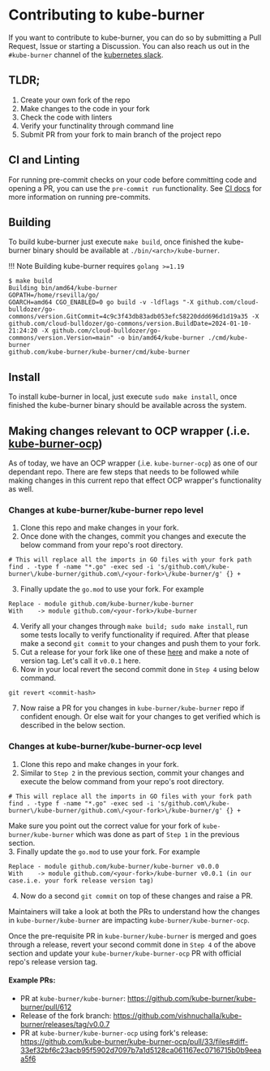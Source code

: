 # Contributing to kube-burner

If you want to contribute to kube-burner, you can do so by submitting a Pull Request, Issue or starting a Discussion.
You can also reach us out in the `#kube-burner` channel of the [kubernetes slack](https://kubernetes.slack.com/messages/kube-burner).

## TLDR;

1. Create your own fork of the repo
2. Make changes to the code in your fork
3. Check the code with linters
4. Verify your functinality through command line
5. Submit PR from your fork to main branch of the project repo

## CI and Linting

For running pre-commit checks on your code before committing code and opening a PR, you can use the `pre-commit run` functionality.  See [CI docs](https://kube-burner.github.io/kube-burner/latest/contributing/pullrequest/#running-local-pre-commit) for more information on running pre-commits.

## Building

To build kube-burner just execute `make build`, once finished the kube-burner binary should be available at `./bin/<arch>/kube-burner`.

!!! Note
    Building kube-burner requires `golang >=1.19`

```console
$ make build
Building bin/amd64/kube-burner
GOPATH=/home/rsevilla/go/
GOARCH=amd64 CGO_ENABLED=0 go build -v -ldflags "-X github.com/cloud-bulldozer/go-commons/version.GitCommit=4c9c3f43db83adb053efc58220ddd696d1d19a35 -X github.com/cloud-bulldozer/go-commons/version.BuildDate=2024-01-10-21:24:20 -X github.com/cloud-bulldozer/go-commons/version.Version=main" -o bin/amd64/kube-burner ./cmd/kube-burner
github.com/kube-burner/kube-burner/cmd/kube-burner
```

## Install

To install kube-burner in local, just execute `sudo make install`, once finished the kube-burner binary should be available across the system.

## Making changes relevant to OCP wrapper (.i.e. [kube-burner-ocp](https://github.com/kube-burner/kube-burner-ocp))

As of today, we have an OCP wrapper (.i.e. `kube-burner-ocp`) as one of our dependant repo. There are few steps that needs to be followed while making changes in this current repo that effect OCP wrapper's functionality as well.

### Changes at kube-burner/kube-burner repo level

1. Clone this repo and make changes in your fork.
2. Once done with the changes, commit you changes and execute the below command from your repo's root directory.
```
# This will replace all the imports in GO files with your fork path
find . -type f -name "*.go" -exec sed -i 's/github.com\/kube-burner\/kube-burner/github.com\/<your-fork>\/kube-burner/g' {} +
```
3. Finally update the `go.mod` to use your fork. For example
```
Replace - module github.com/kube-burner/kube-burner
With    -> module github.com/<your-fork>/kube-burner
```
4. Verify all your changes through `make build; sudo make install`, run some tests locally to verify functionality if required. After that please make a second `git commit` to your changes and push them to your fork.
5. Cut a release for your fork like one of these [here](https://github.com/kube-burner/kube-burner/releases) and make a note of version tag. Let's call it `v0.0.1` here.
6. Now in your local revert the second commit done in `Step 4` using below command.
```
git revert <commit-hash>
```
7. Now raise a PR for you changes in `kube-burner/kube-burner` repo if confident enough. Or else wait for your changes to get verified which is described in the below section.

### Changes at kube-burner/kube-burner-ocp level

1. Clone this repo and make changes in your fork.
2. Similar to `Step 2` in the previous section, commit your changes and execute the below command from your repo's root directory.
```
# This will replace all the imports in GO files with your fork path
find . -type f -name "*.go" -exec sed -i 's/github.com\/kube-burner\/kube-burner/github.com\/<your-fork>\/kube-burner/g' {} +
```
Make sure you point out the correct value for your fork of `kube-burner/kube-burner` which was done as part of `Step 1` in the previous section.  
3. Finally update the `go.mod` to use your fork. For example
```
Replace - module github.com/kube-burner/kube-burner v0.0.0
With    -> module github.com/<your-fork>/kube-burner v0.0.1 (in our case.i.e. your fork release version tag)
```
4. Now do a second `git commit` on top of these changes and raise a PR. 

Maintainers will take a look at both the PRs to understand how the changes in `kube-burner/kube-burner` are impacting `kube-burner/kube-burner-ocp`.

Once the pre-requisite PR in `kube-burner/kube-burner` is merged and goes through a release, revert your second commit done in `Step 4` of the above section and update your `kube-burner/kube-burner-ocp` PR with official repo's release version tag.

#### Example PRs:    
* PR at `kube-burner/kube-burner`: https://github.com/kube-burner/kube-burner/pull/612    
* Release of the fork branch: https://github.com/vishnuchalla/kube-burner/releases/tag/v0.0.7     
* PR at `kube-burner/kube-burner-ocp` using fork's release: https://github.com/kube-burner/kube-burner-ocp/pull/33/files#diff-33ef32bf6c23acb95f5902d7097b7a1d5128ca061167ec0716715b0b9eeaa5f6